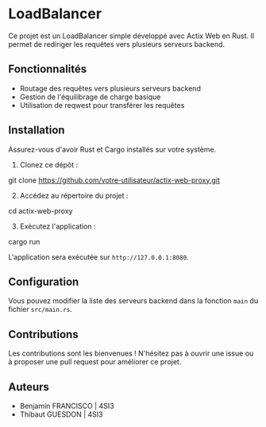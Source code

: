 # LoadBalancer

Ce projet est un LoadBalancer simple développé avec Actix Web en Rust. Il permet de rediriger les requêtes vers plusieurs serveurs backend.

## Fonctionnalités

- Routage des requêtes vers plusieurs serveurs backend
- Gestion de l'équilibrage de charge basique
- Utilisation de reqwest pour transférer les requêtes

## Installation

Assurez-vous d'avoir Rust et Cargo installés sur votre système.

1. Clonez ce dépôt :

git clone https://github.com/votre-utilisateur/actix-web-proxy.git

2. Accédez au répertoire du projet :

cd actix-web-proxy

3. Exécutez l'application :

cargo run


L'application sera exécutée sur `http://127.0.0.1:8080`.

## Configuration

Vous pouvez modifier la liste des serveurs backend dans la fonction `main` du fichier `src/main.rs`.

## Contributions

Les contributions sont les bienvenues ! N'hésitez pas à ouvrir une issue ou à proposer une pull request pour améliorer ce projet.

## Auteurs

- Benjamin FRANCISCO | 4SI3
- Thibaut GUESDON | 4SI3